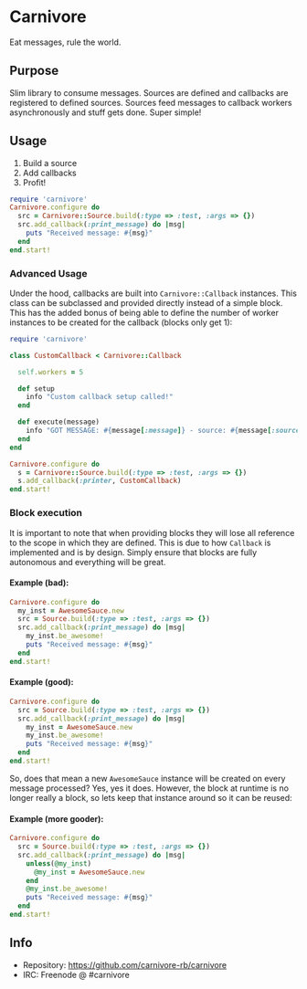 # Carnivore

Eat messages, rule the world.

## Purpose

Slim library to consume messages. Sources are defined
and callbacks are registered to defined sources. Sources
feed messages to callback workers asynchronously and
stuff gets done. Super simple!

## Usage

1. Build a source
2. Add callbacks
3. Profit!

```ruby
require 'carnivore'
Carnivore.configure do
  src = Carnivore::Source.build(:type => :test, :args => {})
  src.add_callback(:print_message) do |msg|
    puts "Received message: #{msg}"
  end
end.start!
```

### Advanced Usage

Under the hood, callbacks are built into `Carnivore::Callback`
instances. This class can be subclassed and provided directly
instead of a simple block. This has the added bonus of being
able to define the number of worker instances to be created
for the callback (blocks only get 1):

```ruby
require 'carnivore'

class CustomCallback < Carnivore::Callback

  self.workers = 5

  def setup
    info "Custom callback setup called!"
  end

  def execute(message)
    info "GOT MESSAGE: #{message[:message]} - source: #{message[:source]} - instance: #{self}"
  end
end

Carnivore.configure do
  s = Carnivore::Source.build(:type => :test, :args => {})
  s.add_callback(:printer, CustomCallback)
end.start!
```

### Block execution

It is important to note that when providing blocks they will
lose all reference to the scope in which they are defined. This
is due to how `Callback` is implemented and is by design. Simply
ensure that blocks are fully autonomous and everything will be
great.

#### Example (bad):

```ruby
Carnivore.configure do
  my_inst = AwesomeSauce.new
  src = Source.build(:type => :test, :args => {})
  src.add_callback(:print_message) do |msg|
    my_inst.be_awesome!
    puts "Received message: #{msg}"
  end
end.start!
```

#### Example (good):

```ruby
Carnivore.configure do
  src = Source.build(:type => :test, :args => {})
  src.add_callback(:print_message) do |msg|
    my_inst = AwesomeSauce.new
    my_inst.be_awesome!
    puts "Received message: #{msg}"
  end
end.start!
```

So, does that mean a new `AwesomeSauce` instance will be
created on every message processed? Yes, yes it does. However,
the block at runtime is no longer really a block, so lets
keep that instance around so it can be reused:

#### Example (more gooder):

```ruby
Carnivore.configure do
  src = Source.build(:type => :test, :args => {})
  src.add_callback(:print_message) do |msg|
    unless(@my_inst)
      @my_inst = AwesomeSauce.new
    end
    @my_inst.be_awesome!
    puts "Received message: #{msg}"
  end
end.start!
```

## Info

* Repository: https://github.com/carnivore-rb/carnivore
* IRC: Freenode @ #carnivore
